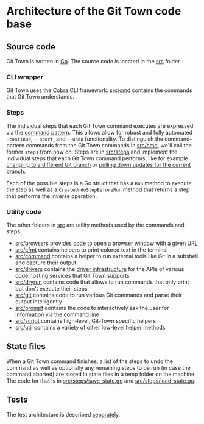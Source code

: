 # Architecture of the Git Town code base

## Source code

Git Town is written in [Go](https://golang.org).
The source code is located in the [src](../../src) folder.

### CLI wrapper

Git Town uses the [Cobra](https://github.com/spf13/cobra) CLI framework.
[src/cmd](../../src/cmd) contains the commands that Git Town understands.

### Steps

The individual steps that each Git Town command executes are expressed via the
[command pattern](https://en.wikipedia.org/wiki/Command_pattern).
This allows allow for robust and fully automated `--continue`, `--abort`,
and `--undo` functionality.
To distinguish the command-pattern commands from the Git Town commands in [src/cmd](../../src/cmd),
we'll call the former `steps` from now on.
Steps are in [src/steps](../../src/steps)
and implement the individual steps that each Git Town command performs,
like for example [changing to a different Git branch](../../src/steps/checkout_branch_step.go)
or [pulling down updates for the current branch](../../src/steps/pull_branch_step.go).

Each of the possible steps is a Go struct that has a `Run` method to execute the step
as well as a `CreateUndoStepBeforeRun` method
that returns a step that performs the inverse operation.

### Utility code

The other folders in [src](../../src) are utility methods used by the commands and steps:

* [src/browsers](../../src/browsers) provides code to open a browser window with a given URL
* [src/cfmt](../../src/cfmt) contains helpers to print colored text in the terminal
* [src/command](../../src/command) contains a helper to run external tools like Git in a subshell and capture their output
* [src/drivers](../../src/drivers) contains the [driver infrastructure](drivers.md)
  for the APIs of various code hosting services that Git Town supports
* [src/dryrun](../../src/dryrun) contains code that allows to run commands
  that only print but don't execute their steps
* [src/git](../../src/git) contains code to run various Git commands and parse their output intelligently
* [src/prompt](../../src/prompt) contains the code to interactively ask the user for information via the command line
* [src/script](.../../src/script) contains high-level, Git-Town specific helpers
* [src/util](../../src/util) contains a variety of other low-level helper methods

## State files

When a Git Town command finishes, a list of the steps to undo the command
as well as optionally any remaining steps to be run (in case the command aborted)
are stored in state files in a temp folder on the machine.
The code for that is in [src/steps/save_state.go](../../src/steps/save_state.go)
and [src/steps/load_state.go](../../src/steps/load_state.go).

## Tests

The test architecture is described [separately](testing.md).
